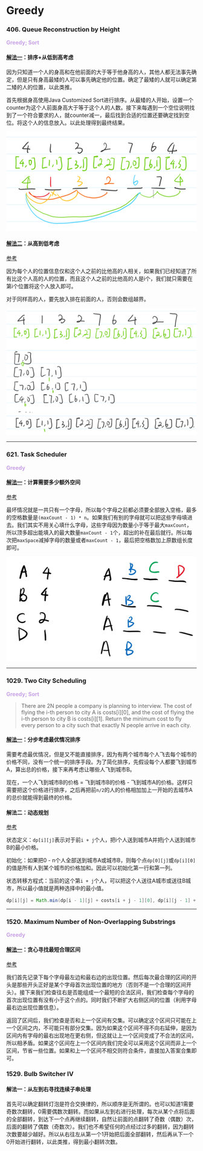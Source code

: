 # Greedy

### 406. Queue Reconstruction by Height
**<font color=#C8A1E6> Greedy; Sort </font>**

#### [解法一](406-Queue-Reconstruction-by-Height.java)：排序+从低到高考虑

因为只知道一个人的身高和在他前面的大于等于他身高的人，其他人都无法事先确定，但是只有身高最矮的人可以事先确定他的位置。确定了最矮的人就可以确定第二矮的人的位置，以此类推。

首先根据身高使用Java Customized Sort进行排序。从最矮的人开始，设置一个counter为这个人前面身高大于等于这个人的人数。接下来每遇到一个空位说明找到了一个符合要求的人，就counter减一，最后找到合适的位置还要确定找到空位。将这个人的信息放入。以此处理得到最终结果。

![图示](https://raw.githubusercontent.com/YuqiZ2020/PicBed/master/img/20200607203047.png)

#### [解法二](406-Queue-Reconstruction-by-Height-v2.java)：从高到低考虑

[参考](https://leetcode.com/problems/queue-reconstruction-by-height/discuss/89345/Easy-concept-with-PythonC%2B%2BJava-Solution)

因为每个人的位置信息仅和这个人之前的比他高的人相关，如果我们已经知道了所有比这个人高的人的位置，而且这个人之前的比他高的人是i个，我们就只需要在第i个位置将这个人放入即可。

对于同样高的人，要先放入排在前面的人，否则会数组越界。

![图示](https://raw.githubusercontent.com/YuqiZ2020/PicBed/master/img/20200607202733.png)

---

### 621. Task Scheduler
**<font color=#C8A1E6> Greedy </font>**

#### [解法一](621-Task-Scheduler.java)：计算需要多少额外空间

[参考](https://leetcode.com/problems/task-scheduler/discuss/760131/Java-Concise-Solution-Intuition-Explained-in-Detail)

最坏情况就是一共只有一个字母，所以每个字母之前都必须要全部放入空格，最多的空格数量是```(maxCount - 1) * n```。如果我们有别的字母就可以把这些字母填进去。我们其实不用关心填什么字母，这些字母因为数量小于等于最大```maxCount```，所以顶多超出能填入的最大数量```maxCount - 1```个，超出的补在最后就行。所以每次把```maxSpace```减掉字母的数量或者```maxCount - 1```，最后把空格数加上原数组长度即可。

![图示](https://raw.githubusercontent.com/YuqiZ2020/PicBed/master/img/20200728175139.png)

---

### 1029. Two City Scheduling
**<font color=#C8A1E6> Greedy; Sort </font>**

>There are 2N people a company is planning to interview. 
>The cost of flying the i-th person to city A is costs[i][0], and the cost of flying the i-th person to city B is costs[i][1]. Return the minimum cost to fly every person to a city such that exactly N people arrive in each city.

#### [解法一](1029-Two-City-Scheduling.java)：分步考虑最优情况排序

需要考虑最优情况，但是又不能直接排序，因为有两个城市每个人飞去每个城市的价格不同，没有一个统一的排序手段。为了简化排序，先假设每个人都要飞到城市A，算出总的价格，接下来再考虑让哪些人飞到城市B。

现在，一个人飞到城市B的价格 = 飞到城市B的价格 - 飞到城市A的价格。这样只需要把这个价格进行排序，之后再把前```n/2```的人的价格相加加上一开始的去城市A的总价就能得到最终的价格。

#### 解法二：动态规划

[参考](https://leetcode.com/problems/two-city-scheduling/discuss/278731/Java-DP-Easy-to-Understand)

状态定义：```dp[i][j]```表示对于前```i + j```个人，把i个人送到城市A并把j个人送到城市B的最小价格。

初始化：如果把0 - n个人全部送到城市A或城市B，则每个点```dp[0][j]```或```dp[i][0]```的值是所有人到某个城市的价格加和。因此可以初始化第一行和第一列。

状态转移方程式：当前的这个第```i + j```个人，可以把这个人送往A城市或送往B城市，所以最小值就是两种选择中的最小值。


```Java
dp[i][j] = Math.min(dp[i - 1][j] + costs[i + j - 1][0], dp[i][j - 1] + costs[i + j - 1][1]);
```


---


### 1520. Maximum Number of Non-Overlapping Substrings
**<font color=#C8A1E6> Greedy </font>**

#### [解法一](1520-Maximum-Number-of-Non-Overlapping-Substrings.java)：贪心寻找最短合理区间

[参考](https://leetcode.com/problems/maximum-number-of-non-overlapping-substrings/discuss/743223/C%2B%2BJava-Greedy-O(n))

我们首先记录下每个字母最左边和最右边的出现位置。然后每次最合理的区间的开头是那些开头正好是某个字母首次出现位置的地方（否则不是一个合理的区间开头）。接下来我们检查往右是否能组成一个最短的合法区间，我们检查每个字母的首次出现位置有没有小于这个点的。同时我们不断扩大右侧区间的位置（利用字母最右边出现位置信息）。

返回了区间后，我们检查是否和上一个区间有交集。可以确定这个区间只可能在上一个区间之内，不可能只有部分交集。因为如果这个区间不得不向右延伸，是因为区间内有字母的最右出现地在更右侧，但这就让上一个区间变成了不合法的区间，所以相矛盾。如果这个区间在上一个区间内我们完全可以采用这个区间而非上一个区间，节省一些位置。如果和上一个区间不相交则符合条件，直接加入答案合集即可。

### 1529. Bulb Switcher IV

#### 解法一：从左到右寻找连续子串处理

首先可以确定翻转灯泡是符合交换律的，所以顺序是无所谓的。也可以知道1需要奇数次翻转，0需要偶数次翻转。而如果从左到右进行处理，每次从某个点将后面的全部翻转，到达下一个点再继续翻转，自然让前面的点翻转了奇数（偶数）次，后面的翻转了偶数（奇数次）。我们也不希望任何的点经过过多的翻转，因为翻转次数要越少越好。所以从右往左从第一个1开始把后面全部翻转，然后再从下一个0开始进行翻转，以此类推，得到最小翻转次数。